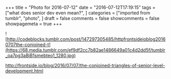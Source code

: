 +++
title = "Photo for 2016-07-12"
date = "2016-07-12T17:19:15"
tags = ["what does senior dev even mean?", ]
categories = ["imported from tumblr", "photo", ]
draft = false
comments = false
showcomments = false
showpagemeta = true
+++

![http://codeblocks.tumblr.com/post/147297305485/httpfrontsideioblog20160707the-conjoined-t](https://68.media.tumblr.com/ef9df2cc7b82ae1486649a01c4d2dd5f/tumblr_oa7pg3aBjB1smebteo1_1280.jpg) <br /> <p><a href="http://frontside.io/blog/2016/07/07/the-conjoined-triangles-of-senior-level-development.html" target="_blank">http://frontside.io/blog/2016/07/07/the-conjoined-triangles-of-senior-level-development.html</a></p>